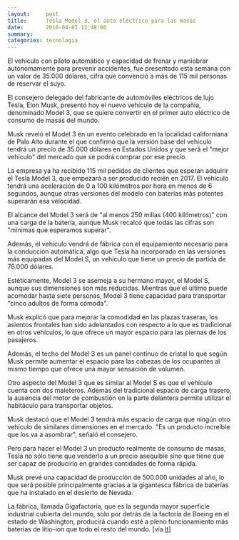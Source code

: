 ```yaml
---
layout:     post
title:      Tesla Model 3, el auto eléctrico para las masas
date:       2016-04-03 12:48:00
summary:
categories: tecnologia
---
```


El vehículo con piloto automático y capacidad de frenar y maniobrar autónomamente para prevenir accidentes, fue presentado esta semana con un valor de 35.000 dólares, cifra que convenció a más de 115 mil personas de reservar el suyo.

El consejero delegado del fabricante de automóviles eléctricos de lujo Tesla, Elon Musk, presentó hoy el nuevo vehículo de la compañía, denominado Model 3, que se quiere convertir en el primer auto eléctrico de consumo de masas del mundo. 

Musk reveló el Model 3 en un evento celebrado en la localidad californiana de Palo Alto durante el que confirmó que la versión base del vehículo tendrá un precio de 35.000 dólares en Estados Unidos y que será el "mejor vehículo" del mercado que se podrá comprar por ese precio. 

La empresa ya ha recibido 115 mil pedidos de clientes que esperan adquirir el Tesla Model 3, que empezará a ser producido recién en 2017. El vehículo tendrá una aceleración de 0 a 100 kilómetros por hora en menos de 6 segundos, aunque otras versiones del modelo con baterías más potentes superarán esa velocidad.

El alcance del Model 3 será de "al menos 250 millas (400 kilómetros)" con una carga de la batería, aunque Musk recalcó que todas las cifras son "mínimas que esperamos superar". 

Además, el vehículo vendrá de fábrica con el equipamiento necesario para la conducción automática, algo que Tesla ha incorporado en las versiones más equipadas del Model S, un vehículo que tiene un precio de partida de 76.000 dólares. 

Estéticamente, Model 3 se asemeja a su hermano mayor, el Model S, aunque sus dimensiones son más reducidas. Mientras que el último puede acomodar hasta siete personas, Model 3 tiene capacidad para transportar "cinco adultos de forma cómoda".

Musk explicó que para mejorar la comodidad en las plazas traseras, los asientos frontales han sido adelantados con respecto a lo que es tradicional en otros vehículos, lo que ofrece un mayor espacio para las piernas de los pasajeros. 

Además, el techo del Model 3 es un panel continuo de cristal lo que según Musk permite aumentar el espacio para las cabezas de los ocupantes al mismo tiempo que ofrece una mayor sensación de volumen. 

Otro aspecto del Model 3 que es similar al Model S es que el vehículo cuenta con dos maleteros. Además del tradicional espacio de carga trasero, la ausencia del motor de combustión en la parte delantera permite utilizar el habitáculo para transportar objetos. 

Musk destacó que el Model 3 tendrá más espacio de carga que ningún otro vehículo de similares dimensiones en el mercado. "Es un producto increíble que los va a asombrar", señaló el consejero. 

Pero para hacer el Model 3 un producto realmente de consumo de masas, Tesla no sólo tiene que venderlo a un precio asequible sino que tiene que ser capaz de producirlo en grandes cantidades de forma rápida. 

Musk prevé una capacidad de producción de 500.000 unidades al año, lo que será posible principalmente gracias a la gigantesca fábrica de baterías que ha instalado en el desierto de Nevada. 

La fábrica, llamada Gigafactoría, que es la segunda mayor superficie industrial cubierta del mundo, solo por detrás de la factoría de Boeing en el estado de Washington, producirá cuando esté a pleno funcionamiento más baterías de litio-ion que todo el resto del mundo. [vía <a href="http://www.latercera.com/noticia/tendencias/2016/04/659-674978-9-tesla-model-3-conoce-las-novedades-del-primer-auto-electrico-para-masas.shtml" target="_blank">lt</a>]
